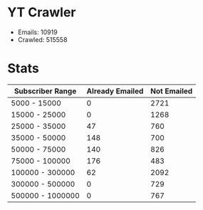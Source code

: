 # YT Crawler
- Emails: 10919
- Crawled: 515558

# Stats
| Subscriber Range  | Already Emailed | Not Emailed |
|-------|-------|-------|
| 5000 - 15000 | 0 | 2721 |
| 15000 - 25000 | 0 | 1268 |
| 25000 - 35000 | 47 | 760 |
| 35000 - 50000 | 148 | 700 |
| 50000 - 75000 | 140 | 826 |
| 75000 - 100000 | 176 | 483 |
| 100000 - 300000 | 62 | 2092 |
| 300000 - 500000 | 0 | 729 |
| 500000 - 1000000 | 0 | 767 |
